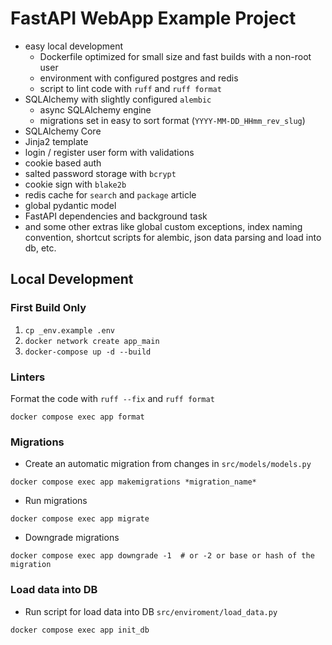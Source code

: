 # FastAPI WebApp Example Project

- easy local development
    - Dockerfile optimized for small size and fast builds with a non-root user
    - environment with configured postgres and redis
    - script to lint code with `ruff` and `ruff format`
- SQLAlchemy with slightly configured `alembic`
    - async SQLAlchemy engine
    - migrations set in easy to sort format (`YYYY-MM-DD_HHmm_rev_slug`)
- SQLAlchemy Core
- Jinja2 template
- login / register user form with validations
- cookie based auth
- salted password storage with `bcrypt`
- cookie sign with `blake2b`
- redis cache for `search` and `package` article
- global pydantic model
- FastAPI dependencies and background task
- and some other extras like global custom exceptions, index naming convention, shortcut scripts for alembic,
  json data parsing and load into db, etc.

## Local Development

### First Build Only

1. `cp _env.example .env`
2. `docker network create app_main`
3. `docker-compose up -d --build`

### Linters

Format the code with `ruff --fix` and `ruff format`

```shell
docker compose exec app format
```

### Migrations

- Create an automatic migration from changes in `src/models/models.py`

```shell
docker compose exec app makemigrations *migration_name*
```

- Run migrations

```shell
docker compose exec app migrate
```

- Downgrade migrations

```shell
docker compose exec app downgrade -1  # or -2 or base or hash of the migration
```

### Load data into DB

- Run script for load data into DB `src/enviroment/load_data.py`

```shell
docker compose exec app init_db
```
